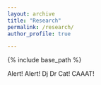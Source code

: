 ```yaml
---
layout: archive
title: "Research"
permalink: /research/
author_profile: true

---
```


{% include base_path %}


Alert! Alert! Dj Dr Cat! CAAAT! 

